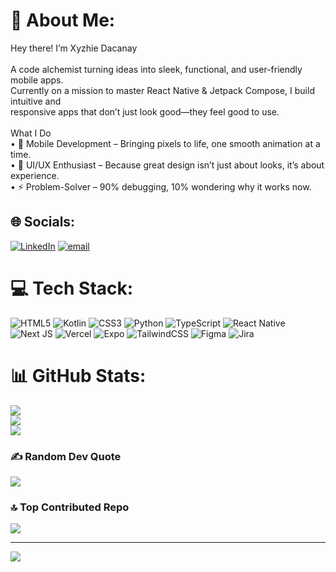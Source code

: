 # 💫 About Me:
Hey there! I’m Xyzhie Dacanay <br><br>A code alchemist  turning ideas into sleek, functional, and user-friendly mobile apps. <br>Currently on a mission to master React Native & Jetpack Compose, I build intuitive and <br>responsive apps that don’t just look good—they feel good to use.<br><br>What I Do<br>	•	📱 Mobile Development – Bringing pixels to life, one smooth animation at a time.<br>	•	🎨 UI/UX Enthusiast – Because great design isn’t just about looks, it’s about experience.<br>	•	⚡ Problem-Solver – 90% debugging, 10% wondering why it works now.<br>


## 🌐 Socials:
[![LinkedIn](https://img.shields.io/badge/LinkedIn-%230077B5.svg?logo=linkedin&logoColor=white)](https://linkedin.com/in/https://www.linkedin.com/in/xyzhie-fernandez-dacanay-163323308/) [![email](https://img.shields.io/badge/Email-D14836?logo=gmail&logoColor=white)](mailto:xyzhiedacanay24@gmail.com) 

# 💻 Tech Stack:
![HTML5](https://img.shields.io/badge/html5-%23E34F26.svg?style=flat&logo=html5&logoColor=white) ![Kotlin](https://img.shields.io/badge/kotlin-%237F52FF.svg?style=flat&logo=kotlin&logoColor=white) ![CSS3](https://img.shields.io/badge/css3-%231572B6.svg?style=flat&logo=css3&logoColor=white) ![Python](https://img.shields.io/badge/python-3670A0?style=flat&logo=python&logoColor=ffdd54) ![TypeScript](https://img.shields.io/badge/typescript-%23007ACC.svg?style=flat&logo=typescript&logoColor=white) ![React Native](https://img.shields.io/badge/react_native-%2320232a.svg?style=flat&logo=react&logoColor=%2361DAFB) ![Next JS](https://img.shields.io/badge/Next-black?style=flat&logo=next.js&logoColor=white) ![Vercel](https://img.shields.io/badge/vercel-%23000000.svg?style=flat&logo=vercel&logoColor=white) ![Expo](https://img.shields.io/badge/expo-1C1E24?style=flat&logo=expo&logoColor=#D04A37) ![TailwindCSS](https://img.shields.io/badge/tailwindcss-%2338B2AC.svg?style=flat&logo=tailwind-css&logoColor=white) ![Figma](https://img.shields.io/badge/figma-%23F24E1E.svg?style=flat&logo=figma&logoColor=white) ![Jira](https://img.shields.io/badge/jira-%230A0FFF.svg?style=flat&logo=jira&logoColor=white)
# 📊 GitHub Stats:
![](https://github-readme-stats.vercel.app/api?username=Xyzhie-Dacanay&theme=holi&hide_border=false&include_all_commits=true&count_private=true)<br/>
![](https://github-readme-streak-stats.herokuapp.com/?user=Xyzhie-Dacanay&theme=holi&hide_border=false)<br/>
![](https://github-readme-stats.vercel.app/api/top-langs/?username=Xyzhie-Dacanay&theme=holi&hide_border=false&include_all_commits=true&count_private=true&layout=compact)

### ✍️ Random Dev Quote
![](https://quotes-github-readme.vercel.app/api?type=horizontal&theme=tokyonight)

### 🔝 Top Contributed Repo
![](https://github-contributor-stats.vercel.app/api?username=Xyzhie-Dacanay&limit=5&theme=holi&combine_all_yearly_contributions=true)

---
[![](https://visitcount.itsvg.in/api?id=Xyzhie-Dacanay&icon=0&color=5)](https://visitcount.itsvg.in)

<!-- Proudly created with GPRM ( https://gprm.itsvg.in ) -->
